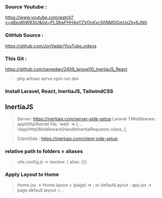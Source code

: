 ### Source Youtube :

https://www.youtube.com/watch?v=qBxo6hW83jU&list=PL38wFHH4qYZVOnXxcS0NMGGmUsZky6JNG

### GitHub Source :

https://github.com/JonVadar/YouTube_videos

### This Git :

https://github.com/samedan/2409_laravel10_InertiaJS_React

> php artisan serve
> npm run dev

### Install Laravel, React, InertiaJS, TailwindCSS

## InertiaJS

> Server: https://inertiajs.com/server-side-setup
> Laravel 1 Middleware : app\Http\Kernel file: 'web' => [ ... \App\Http\Middleware\HandleInertiaRequests::class, ],

> ClientSide : https://inertiajs.com/client-side-setup

### relative path to folders = aliases

> vite.config.js -> resolve: { alias: {}}

### Apply Layout to Home

> Home.jsx -> Home.layout = (page) => <Layout children={page} />;
> or defaultLayout : app.jsx -> page.default.layout =...
